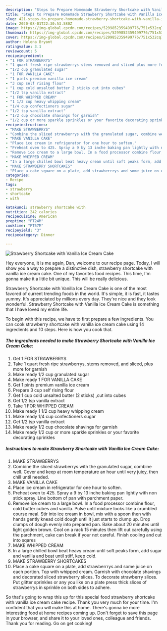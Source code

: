 ```yaml
---
description: "Steps to Prepare Homemade Strawberry Shortcake with Vanilla Ice Cream Cake"
title: "Steps to Prepare Homemade Strawberry Shortcake with Vanilla Ice Cream Cake"
slug: 421-steps-to-prepare-homemade-strawberry-shortcake-with-vanilla-ice-cream-cake
date: 2020-08-01T22:30:53.580Z
image: https://img-global.cpcdn.com/recipes/5299852359499776/751x532cq70/strawberry-shortcake-with-vanilla-ice-cream-cake-recipe-main-photo.jpg
thumbnail: https://img-global.cpcdn.com/recipes/5299852359499776/751x532cq70/strawberry-shortcake-with-vanilla-ice-cream-cake-recipe-main-photo.jpg
cover: https://img-global.cpcdn.com/recipes/5299852359499776/751x532cq70/strawberry-shortcake-with-vanilla-ice-cream-cake-recipe-main-photo.jpg
author: Helena Bryant
ratingvalue: 3.1
reviewcount: 5
recipeingredient:
- "1 FOR STRAWBERRYS"
- "1 quart fresh ripe strawberrys stems removed and sliced plus more for garnish"
- "1/2 cup granulated sugar"
- "1 FOR VANILLA CAKE"
- "1 pints premium vanilla ice cream"
- "3 cup self rising flour"
- "1 cup cold unsalted butter 2 sticks cut into cubes"
- "1/2 tsp vanilla extract"
- "1 FOR WHIPPED CREAM"
- "1 1/2 cup heavy whipping cream"
- "1/4 cup confectioners sugar"
- "1/2 tsp vanilla extract"
- "1/2 cup chocolate shavings for garnish"
- "1/2 cup or more sparkle sprinkles or your favorite decorating sprinkles"
recipeinstructions:
- "MAKE STRAWBERRYS"
- "Combine the sliced strawberrys with the granulated sugar, combine well. Cover and  keep at room temperature an hour until very juicy, then chill until needed."
- "MAKE VANILLA CAKE"
- "Place ice cream in refrigerator for one hour to soften."
- "Preheat oven to 425. Spray a 9 by 13 inche baking pan lightly with non stick spray. Line bottom of pan with parchment paper."
- "Remove ice cream to a large bowl. In a food processor combine flour, cold butter cubes and vanilla. Pulse until mixture looks like a crumbled course meal. Stir into ice cream in bowl, mix with a spoon then with hands gently knead cold dough until it just starts to clump up. Drop clumps of dough evenly into prepared pan. Bake about 20 minutes until light golden brown. Cool on a rack 15 minutes then lift out carefully using the parchment, cake can break if your not careful. Finish cooling and cut into sqares"
- "MAKE WHIPPED CREAM"
- "In a large chilled bowl beat heavy cream until soft peaks form, add sugar and vanilla and beat until stiff, keep cold."
- "MAKE STRAWBERRY SHORTCAKES"
- "Place a cake square on a plate, add strawberrrys and some juice on each portion. Top with whipped cream. Garnish with chocolate shavings and decorated sliced strawberry slices. To decorate strawberry slices. Put glitter sprinkles or any you like on a plate press thick slices of strawberrys in sprinkle on both sides to adhere."
categories:
- Recipe
tags:
- strawberry
- shortcake
- with

katakunci: strawberry shortcake with 
nutrition: 242 calories
recipecuisine: American
preptime: "PT24M"
cooktime: "PT57M"
recipeyield: "3"
recipecategory: Dinner

---
```



![Strawberry Shortcake with Vanilla Ice Cream Cake](https://img-global.cpcdn.com/recipes/5299852359499776/751x532cq70/strawberry-shortcake-with-vanilla-ice-cream-cake-recipe-main-photo.jpg)

Hey everyone, it is me again, Dan, welcome to our recipe page. Today, I will show you a way to prepare a distinctive dish, strawberry shortcake with vanilla ice cream cake. One of my favorites food recipes. This time, I'm gonna make it a little bit unique. This will be really delicious.



Strawberry Shortcake with Vanilla Ice Cream Cake is one of the most favored of current trending foods in the world. It's simple, it is fast, it tastes yummy. It's appreciated by millions every day. They're nice and they look wonderful. Strawberry Shortcake with Vanilla Ice Cream Cake is something that I have loved my entire life.


To begin with this recipe, we have to first prepare a few ingredients. You can cook strawberry shortcake with vanilla ice cream cake using 14 ingredients and 10 steps. Here is how you cook that.

<!--inarticleads1-->

##### The ingredients needed to make Strawberry Shortcake with Vanilla Ice Cream Cake:

1. Get 1 FOR STRAWBERRYS
1. Take 1 quart fresh ripe strawberrys, stems removed, and sliced, plus more for garnish
1. Make ready 1/2 cup granulated sugar
1. Make ready 1 FOR VANILLA CAKE
1. Get 1 pints premium vanilla ice cream
1. Prepare 3 cup self rising flour
1. Get 1 cup cold unsalted butter (2 sticks) ,cut into cubes
1. Get 1/2 tsp vanilla extract
1. Take 1 FOR WHIPPED CREAM
1. Make ready 1 1/2 cup heavy whipping cream
1. Make ready 1/4 cup confectioners sugar
1. Get 1/2 tsp vanilla extract
1. Make ready 1/2 cup chocolate shavings for garnish
1. Make ready 1/2 cup or more sparkle sprinkles or your favorite decorating sprinkles




<!--inarticleads2-->

##### Instructions to make Strawberry Shortcake with Vanilla Ice Cream Cake:

1. MAKE STRAWBERRYS
1. Combine the sliced strawberrys with the granulated sugar, combine well. Cover and  keep at room temperature an hour until very juicy, then chill until needed.
1. MAKE VANILLA CAKE
1. Place ice cream in refrigerator for one hour to soften.
1. Preheat oven to 425. Spray a 9 by 13 inche baking pan lightly with non stick spray. Line bottom of pan with parchment paper.
1. Remove ice cream to a large bowl. In a food processor combine flour, cold butter cubes and vanilla. Pulse until mixture looks like a crumbled course meal. Stir into ice cream in bowl, mix with a spoon then with hands gently knead cold dough until it just starts to clump up. Drop clumps of dough evenly into prepared pan. Bake about 20 minutes until light golden brown. Cool on a rack 15 minutes then lift out carefully using the parchment, cake can break if your not careful. Finish cooling and cut into sqares
1. MAKE WHIPPED CREAM
1. In a large chilled bowl beat heavy cream until soft peaks form, add sugar and vanilla and beat until stiff, keep cold.
1. MAKE STRAWBERRY SHORTCAKES
1. Place a cake square on a plate, add strawberrrys and some juice on each portion. Top with whipped cream. Garnish with chocolate shavings and decorated sliced strawberry slices. To decorate strawberry slices. Put glitter sprinkles or any you like on a plate press thick slices of strawberrys in sprinkle on both sides to adhere.




So that's going to wrap this up for this special food strawberry shortcake with vanilla ice cream cake recipe. Thank you very much for your time. I'm confident that you will make this at home. There's gonna be more interesting food at home recipes coming up. Don't forget to save this page in your browser, and share it to your loved ones, colleague and friends. Thank you for reading. Go on get cooking!
